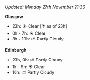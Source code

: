 *Updated: Monday 27th November 21:30*

**Glasgow**

* 23h: :sunny: Clear [:umbrella: as of 23h]
* 0h - 7h: :sunny: Clear
* 8h - 10h: :partly_sunny: Partly Cloudy

**Edinburgh**

* 23h, 0h: :partly_sunny: Partly Cloudy
* 1h - 9h: :sunny: Clear
* 10h: :partly_sunny: Partly Cloudy
